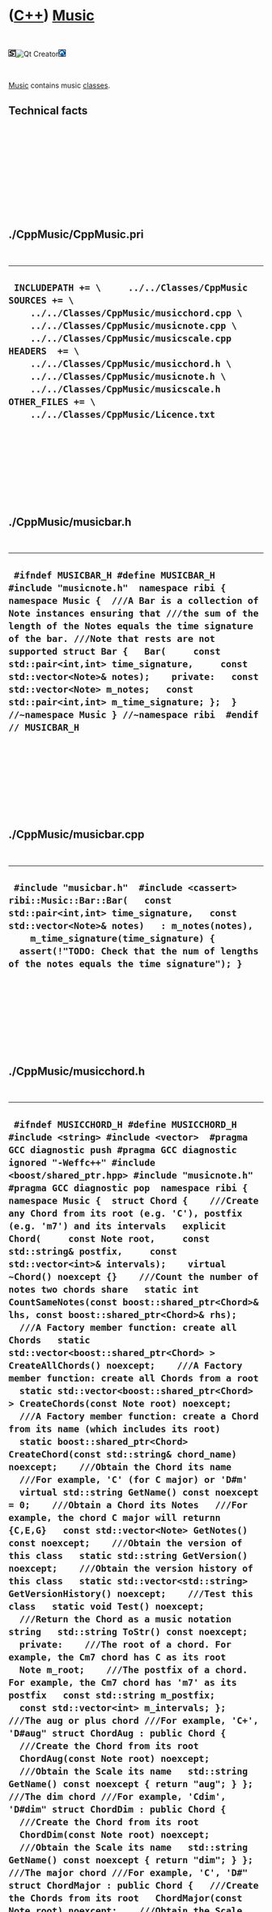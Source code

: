 



 

 

 

 

 

([C++](Cpp.htm)) [Music](CppMusic.htm)
======================================

 

![STL](PicStl.png)![Qt
Creator](PicQtCreator.png)![Lubuntu](PicLubuntu.png)

 

[Music](CppMusic.htm) contains music [classes](CppClass.htm).

Technical facts
---------------

 

 

 

 

 

 

./CppMusic/CppMusic.pri
-----------------------

 

  --------------------------------------------------------------------------------------------------------------------------------------------------------------------------------------------------------------------------------------------------------------------------------------------------------------------------------------------------------------------------------------------------
  ` INCLUDEPATH += \     ../../Classes/CppMusic  SOURCES += \     ../../Classes/CppMusic/musicchord.cpp \     ../../Classes/CppMusic/musicnote.cpp \     ../../Classes/CppMusic/musicscale.cpp  HEADERS  += \     ../../Classes/CppMusic/musicchord.h \     ../../Classes/CppMusic/musicnote.h \     ../../Classes/CppMusic/musicscale.h  OTHER_FILES += \     ../../Classes/CppMusic/Licence.txt`
  --------------------------------------------------------------------------------------------------------------------------------------------------------------------------------------------------------------------------------------------------------------------------------------------------------------------------------------------------------------------------------------------------

 

 

 

 

 

./CppMusic/musicbar.h
---------------------

 

  ------------------------------------------------------------------------------------------------------------------------------------------------------------------------------------------------------------------------------------------------------------------------------------------------------------------------------------------------------------------------------------------------------------------------------------------------------------------------------------------------------------------------------------------------------
  ` #ifndef MUSICBAR_H #define MUSICBAR_H  #include "musicnote.h"  namespace ribi { namespace Music {  ///A Bar is a collection of Note instances ensuring that ///the sum of the length of the Notes equals the time signature of the bar. ///Note that rests are not supported struct Bar {   Bar(     const std::pair<int,int> time_signature,     const std::vector<Note>& notes);    private:   const std::vector<Note> m_notes;   const std::pair<int,int> m_time_signature; };  } //~namespace Music } //~namespace ribi  #endif // MUSICBAR_H`
  ------------------------------------------------------------------------------------------------------------------------------------------------------------------------------------------------------------------------------------------------------------------------------------------------------------------------------------------------------------------------------------------------------------------------------------------------------------------------------------------------------------------------------------------------------

 

 

 

 

 

./CppMusic/musicbar.cpp
-----------------------

 

  ----------------------------------------------------------------------------------------------------------------------------------------------------------------------------------------------------------------------------------------------------------------------------------------------------------
  ` #include "musicbar.h"  #include <cassert>   ribi::Music::Bar::Bar(   const std::pair<int,int> time_signature,   const std::vector<Note>& notes)   : m_notes(notes),     m_time_signature(time_signature) {   assert(!"TODO: Check that the num of lengths of the notes equals the time signature"); }`
  ----------------------------------------------------------------------------------------------------------------------------------------------------------------------------------------------------------------------------------------------------------------------------------------------------------

 

 

 

 

 

./CppMusic/musicchord.h
-----------------------

 

  ----------------------------------------------------------------------------------------------------------------------------------------------------------------------------------------------------------------------------------------------------------------------------------------------------------------------------------------------------------------------------------------------------------------------------------------------------------------------------------------------------------------------------------------------------------------------------------------------------------------------------------------------------------------------------------------------------------------------------------------------------------------------------------------------------------------------------------------------------------------------------------------------------------------------------------------------------------------------------------------------------------------------------------------------------------------------------------------------------------------------------------------------------------------------------------------------------------------------------------------------------------------------------------------------------------------------------------------------------------------------------------------------------------------------------------------------------------------------------------------------------------------------------------------------------------------------------------------------------------------------------------------------------------------------------------------------------------------------------------------------------------------------------------------------------------------------------------------------------------------------------------------------------------------------------------------------------------------------------------------------------------------------------------------------------------------------------------------------------------------------------------------------------------------------------------------------------------------------------------------------------------------------------------------------------------------------------------------------------------------------------------------------------------------------------------------------------------------------------------------------------------------------------------------------------------------------------------------------------------------------------------------------------------------------------------------------------------------------------------------------------------------------------------------------------------------------------------------------------------------------------------------------------------------------------------------------------------------------------------------------------------------------------------------------------------------------------------------------------------------------------------------------------------------------------------------------------------------------------------------------------------------------------------------------------------------------------------------------------------------------------------------------------------------------------------------------------------------------------------------------------------------------------------------------------------------------------------------------------------------------------------------------------------------------------------------------------------------------------------------------------------------------------------------------------------------------------------------------------------------------------------------------------------------------------------------------------------------------------------------------------------------------------------------------------------------------------------------------------------------------------------------------------------------------------------------------------------
  ` #ifndef MUSICCHORD_H #define MUSICCHORD_H  #include <string> #include <vector>  #pragma GCC diagnostic push #pragma GCC diagnostic ignored "-Weffc++" #include <boost/shared_ptr.hpp> #include "musicnote.h" #pragma GCC diagnostic pop  namespace ribi {  namespace Music {  struct Chord {    ///Create any Chord from its root (e.g. 'C'), postfix (e.g. 'm7') and its intervals   explicit Chord(     const Note root,     const std::string& postfix,     const std::vector<int>& intervals);    virtual ~Chord() noexcept {}    ///Count the number of notes two chords share   static int CountSameNotes(const boost::shared_ptr<Chord>& lhs, const boost::shared_ptr<Chord>& rhs);    ///A Factory member function: create all Chords   static std::vector<boost::shared_ptr<Chord> > CreateAllChords() noexcept;    ///A Factory member function: create all Chords from a root   static std::vector<boost::shared_ptr<Chord> > CreateChords(const Note root) noexcept;    ///A Factory member function: create a Chord from its name (which includes its root)   static boost::shared_ptr<Chord> CreateChord(const std::string& chord_name) noexcept;    ///Obtain the Chord its name   ///For example, 'C' (for C major) or 'D#m'   virtual std::string GetName() const noexcept = 0;    ///Obtain a Chord its Notes   ///For example, the chord C major will returnn {C,E,G}   const std::vector<Note> GetNotes() const noexcept;    ///Obtain the version of this class   static std::string GetVersion() noexcept;    ///Obtain the version history of this class   static std::vector<std::string> GetVersionHistory() noexcept;    ///Test this class   static void Test() noexcept;    ///Return the Chord as a music notation string   std::string ToStr() const noexcept;    private:    ///The root of a chord. For example, the Cm7 chord has C as its root   Note m_root;    ///The postfix of a chord. For example, the Cm7 chord has 'm7' as its postfix   const std::string m_postfix;    const std::vector<int> m_intervals; };  ///The aug or plus chord ///For example, 'C+', 'D#aug" struct ChordAug : public Chord {   ///Create the Chord from its root   ChordAug(const Note root) noexcept;    ///Obtain the Scale its name   std::string GetName() const noexcept { return "aug"; } };  ///The dim chord ///For example, 'Cdim', 'D#dim" struct ChordDim : public Chord {   ///Create the Chord from its root   ChordDim(const Note root) noexcept;    ///Obtain the Scale its name   std::string GetName() const noexcept { return "dim"; } };  ///The major chord ///For example, 'C', 'D#" struct ChordMajor : public Chord {   ///Create the Chords from its root   ChordMajor(const Note root) noexcept;    ///Obtain the Scale its name   std::string GetName() const noexcept { return "major"; } };  ///The minor chord ///For example, 'Cm', 'D#m" struct ChordMinor : public Chord {   ///Create the Chord from its root   ChordMinor(const Note root) noexcept;    ///Obtain the Scale its name   std::string GetName() const noexcept { return "minor"; } };  ///The 6 chord ///For example, 'C6', 'D#6" struct Chord6 : public Chord {   ///Create the Chord from its root   Chord6(const Note root) noexcept;    ///Obtain the Scale its name   std::string GetName() const noexcept { return "6"; } };  ///The minor 6 chord ///For example, 'Cm6', 'D#m6" struct ChordMinor6 : public Chord {   ///Create the Chord from its root   ChordMinor6(const Note root) noexcept;    ///Obtain the Scale its name   std::string GetName() const noexcept { return "m6"; } };  ///The 7 chord ///For example, 'C7', 'D#7" struct Chord7 : public Chord {   ///Create the Chord from its root   Chord7(const Note root) noexcept;    ///Obtain the Scale its name   std::string GetName() const noexcept { return "7"; } };  ///The minor 7 chord ///For example, 'C7', 'D#7" struct ChordMinor7 : public Chord {   ///Create the Chord from its root   ChordMinor7(const Note root) noexcept;    ///Obtain the Scale its name   std::string GetName() const noexcept { return "m7"; } };  } //~namespace Music  } //~namespace ribi  #endif // MUSICCHORD_H`
  ----------------------------------------------------------------------------------------------------------------------------------------------------------------------------------------------------------------------------------------------------------------------------------------------------------------------------------------------------------------------------------------------------------------------------------------------------------------------------------------------------------------------------------------------------------------------------------------------------------------------------------------------------------------------------------------------------------------------------------------------------------------------------------------------------------------------------------------------------------------------------------------------------------------------------------------------------------------------------------------------------------------------------------------------------------------------------------------------------------------------------------------------------------------------------------------------------------------------------------------------------------------------------------------------------------------------------------------------------------------------------------------------------------------------------------------------------------------------------------------------------------------------------------------------------------------------------------------------------------------------------------------------------------------------------------------------------------------------------------------------------------------------------------------------------------------------------------------------------------------------------------------------------------------------------------------------------------------------------------------------------------------------------------------------------------------------------------------------------------------------------------------------------------------------------------------------------------------------------------------------------------------------------------------------------------------------------------------------------------------------------------------------------------------------------------------------------------------------------------------------------------------------------------------------------------------------------------------------------------------------------------------------------------------------------------------------------------------------------------------------------------------------------------------------------------------------------------------------------------------------------------------------------------------------------------------------------------------------------------------------------------------------------------------------------------------------------------------------------------------------------------------------------------------------------------------------------------------------------------------------------------------------------------------------------------------------------------------------------------------------------------------------------------------------------------------------------------------------------------------------------------------------------------------------------------------------------------------------------------------------------------------------------------------------------------------------------------------------------------------------------------------------------------------------------------------------------------------------------------------------------------------------------------------------------------------------------------------------------------------------------------------------------------------------------------------------------------------------------------------------------------------------------------------------------------------------------------

 

 

 

 

 

./CppMusic/musicchord.cpp
-------------------------

 

  -----------------------------------------------------------------------------------------------------------------------------------------------------------------------------------------------------------------------------------------------------------------------------------------------------------------------------------------------------------------------------------------------------------------------------------------------------------------------------------------------------------------------------------------------------------------------------------------------------------------------------------------------------------------------------------------------------------------------------------------------------------------------------------------------------------------------------------------------------------------------------------------------------------------------------------------------------------------------------------------------------------------------------------------------------------------------------------------------------------------------------------------------------------------------------------------------------------------------------------------------------------------------------------------------------------------------------------------------------------------------------------------------------------------------------------------------------------------------------------------------------------------------------------------------------------------------------------------------------------------------------------------------------------------------------------------------------------------------------------------------------------------------------------------------------------------------------------------------------------------------------------------------------------------------------------------------------------------------------------------------------------------------------------------------------------------------------------------------------------------------------------------------------------------------------------------------------------------------------------------------------------------------------------------------------------------------------------------------------------------------------------------------------------------------------------------------------------------------------------------------------------------------------------------------------------------------------------------------------------------------------------------------------------------------------------------------------------------------------------------------------------------------------------------------------------------------------------------------------------------------------------------------------------------------------------------------------------------------------------------------------------------------------------------------------------------------------------------------------------------------------------------------------------------------------------------------------------------------------------------------------------------------------------------------------------------------------------------------------------------------------------------------------------------------------------------------------------------------------------------------------------------------------------------------------------------------------------------------------------------------------------------------------------------------------------------------------------------------------------------------------------------------------------------------------------------------------------------------------------------------------------------------------------------------------------------------------------------------------------------------------------------------------------------------------------------------------------------------------------------------------------------------------------------------------------------------------------------------------------------------------------------------------------------------------------------------------------------------------------------------------------------------------------------------------------------------------------------------------------------------------------------------------------------------------------------------------------------------------------------------------------------------------------------------------------------------------------------------------------------------------------------------------------------------------------------
  ` #pragma GCC diagnostic push #pragma GCC diagnostic ignored "-Weffc++" #include "musicchord.h" #include <set> #include <boost/make_shared.hpp> #pragma GCC diagnostic pop  ribi::Music::Chord::Chord(   const Note root,   const std::string& postfix,   const std::vector<int>& intervals)   : m_root(root), m_postfix(postfix), m_intervals(intervals) {   #ifndef NDEBUG   Test();   #endif  }  int ribi::Music::Chord::CountSameNotes(const boost::shared_ptr<Chord>& lhs, const boost::shared_ptr<Chord>& rhs) {   assert(lhs);   assert(rhs);   //The indices of the notes   std::set<int> x;   {     const std::vector<Music::Note> tmp = lhs->GetNotes();     std::transform(tmp.begin(),tmp.end(),std::inserter(x,x.begin()),       [](const Music::Note& note) { return note.ToInt(); } );   }   std::set<int> y;   {     const std::vector<Music::Note> tmp = rhs->GetNotes();     std::transform(tmp.begin(),tmp.end(),std::inserter(y,y.begin()),       [](const Music::Note& note) { return note.ToInt(); } );   }   std::set<int> z;   std::set_intersection(x.begin(),x.end(),y.begin(),y.end(),std::inserter(z,z.begin()));   return static_cast<int>(z.size()); }   std::vector<boost::shared_ptr<ribi::Music::Chord> > ribi::Music::Chord::CreateAllChords() noexcept {   std::vector<boost::shared_ptr<Chord> > v;   std::vector<Note> notes = Note::GetAllNotes();   std::for_each(notes.begin(),notes.end(),     [&v](const Note& note)     {       const std::vector<boost::shared_ptr<Chord> > w = CreateChords(note);       v.insert(v.end(),w.begin(),w.end());     }   );   return v; }  std::vector<boost::shared_ptr<ribi::Music::Chord> > ribi::Music::Chord::CreateChords(const Note root) noexcept {    return   {     boost::make_shared<ChordAug   >(root),     boost::make_shared<ChordDim   >(root),     boost::make_shared<ChordMajor >(root),     boost::make_shared<ChordMinor >(root),     boost::make_shared<Chord6     >(root),     boost::make_shared<ChordMinor6>(root),     boost::make_shared<Chord7     >(root),     boost::make_shared<ChordMinor7>(root)   }; }  boost::shared_ptr<ribi::Music::Chord> ribi::Music::Chord::CreateChord(const std::string& chord_name) noexcept {   std::vector<boost::shared_ptr<Chord> > v = CreateAllChords();   const auto i = std::find_if(v.begin(),v.end(),     [chord_name](const boost::shared_ptr<Chord>& chord)     {       return chord->ToStr() == chord_name;     }   );   assert(i != v.end());   return *i;    /*   assert(!chord_name.empty());   //Get the root   Note root = Note(chord_name.substr(0,1);   try   {     //Even if the chord_name was 'C' (so a substring of length 2 is not possible),     //also this exception is caught     Note perhaps_root = Note(chord_name.substr(0,2);     root = perhaps_root;   }   catch (std::exception&)   {     //No worries   }   //Read the chord type   const std::string chord_type     = chord_name.substr(       root.ToStr().size(),       chord_name.size() - root.ToStr().size());   if (chord_type.empty()) return boost::shared_ptr<Chord>(new ChordMajor(root));   */ }  const std::vector<ribi::Music::Note> ribi::Music::Chord::GetNotes() const noexcept {   std::vector<Note> notes;   Note cur = m_root;   notes.push_back(cur);   std::for_each(m_intervals.begin(),m_intervals.end(),     [&cur,&notes](const int interval)     {       cur = Note( (cur.ToInt() + interval) % 12);       notes.push_back(cur);     }   );   return notes; }  std::string ribi::Music::Chord::GetVersion() noexcept {   return "1.0"; }  std::vector<std::string> ribi::Music::Chord::GetVersionHistory() noexcept {   return {     "2012-08-10: version 1.0: initial version"   }; }  void ribi::Music::Chord::Test() noexcept {   {     static bool is_tested{false};     if (is_tested) return;     is_tested = true;   } }  std::string ribi::Music::Chord::ToStr() const noexcept {   return m_root.ToStr() + m_postfix; }  ribi::Music::ChordAug::ChordAug(const Note root) noexcept   : Chord(root,"+",{4,4}) {  }  ribi::Music::ChordDim::ChordDim(const Note root) noexcept   : Chord(Note(root.ToInt() + 3),"dim",{3,3}) {  }  ribi::Music::ChordMajor::ChordMajor(const Note root) noexcept   : Chord(root,"",{4,3}) {  }  ribi::Music::ChordMinor::ChordMinor(const Note root) noexcept   : Chord(root,"m",{3,4}) {  }  ribi::Music::Chord6::Chord6(const Note root) noexcept   : Chord(root,"6",{4,3,2}) {  }  ribi::Music::ChordMinor6::ChordMinor6(const Note root) noexcept   : Chord(root,"m6",{3,4,2}) {  }  ribi::Music::Chord7::Chord7(const Note root) noexcept   : Chord(Note(root.ToInt() + 4),"7",{3,3}) {  }  ribi::Music::ChordMinor7::ChordMinor7(const Note root) noexcept   : Chord(Note(root.ToInt() + 3),"m7",{4,3}) {  }`
  -----------------------------------------------------------------------------------------------------------------------------------------------------------------------------------------------------------------------------------------------------------------------------------------------------------------------------------------------------------------------------------------------------------------------------------------------------------------------------------------------------------------------------------------------------------------------------------------------------------------------------------------------------------------------------------------------------------------------------------------------------------------------------------------------------------------------------------------------------------------------------------------------------------------------------------------------------------------------------------------------------------------------------------------------------------------------------------------------------------------------------------------------------------------------------------------------------------------------------------------------------------------------------------------------------------------------------------------------------------------------------------------------------------------------------------------------------------------------------------------------------------------------------------------------------------------------------------------------------------------------------------------------------------------------------------------------------------------------------------------------------------------------------------------------------------------------------------------------------------------------------------------------------------------------------------------------------------------------------------------------------------------------------------------------------------------------------------------------------------------------------------------------------------------------------------------------------------------------------------------------------------------------------------------------------------------------------------------------------------------------------------------------------------------------------------------------------------------------------------------------------------------------------------------------------------------------------------------------------------------------------------------------------------------------------------------------------------------------------------------------------------------------------------------------------------------------------------------------------------------------------------------------------------------------------------------------------------------------------------------------------------------------------------------------------------------------------------------------------------------------------------------------------------------------------------------------------------------------------------------------------------------------------------------------------------------------------------------------------------------------------------------------------------------------------------------------------------------------------------------------------------------------------------------------------------------------------------------------------------------------------------------------------------------------------------------------------------------------------------------------------------------------------------------------------------------------------------------------------------------------------------------------------------------------------------------------------------------------------------------------------------------------------------------------------------------------------------------------------------------------------------------------------------------------------------------------------------------------------------------------------------------------------------------------------------------------------------------------------------------------------------------------------------------------------------------------------------------------------------------------------------------------------------------------------------------------------------------------------------------------------------------------------------------------------------------------------------------------------------------------------------------------------------------------------------------

 

 

 

 

 

./CppMusic/musicfwd.h
---------------------

 

  ---------------------------------------------------------------------------------------------------------------------------------------------------
  ` #ifndef MUSICFWD_H #define MUSICFWD_H  namespace Music {  struct Chord; struct Note; struct Scale;  } //~namespace Music  #endif // MUSICFWD_H`
  ---------------------------------------------------------------------------------------------------------------------------------------------------

 

 

 

 

 

./CppMusic/musicnote.h
----------------------

 

  ----------------------------------------------------------------------------------------------------------------------------------------------------------------------------------------------------------------------------------------------------------------------------------------------------------------------------------------------------------------------------------------------------------------------------------------------------------------------------------------------------------------------------------------------------------------------------------------------------------------------------------------------------------------------------------------------------------------------------------------------------------------------------------------------------------------------------------------------------------------------------------------------------------------------------------------------------------------------------------------------------------------------------------------------------------------------------------------------------------------------------------------------------------------------------------------------------------------------------------------------------------------------------------------------------------------------------------------------------------------------------------------------------------------------------------------------------------------------------------------------------------------------------------------------------------------------------------------------------------------------------------------------------------------------------------------------------------------------------------------------------------------------------------------------------------------------------------------------------
  ` #ifndef MUSICNOTE_H #define MUSICNOTE_H  #include <string> #include <vector>  namespace ribi {  namespace Music {  ///Note class, e.g. 'C with length 1/1' struct Note {   enum class Letter { A,B,C,D,E,F,G };   enum class Accidental { none, flat, sharp };    ///Create a Note from an integer, always uses the sharp for an accidental   ///Examples: 0 = C, 1 = C#, 2 = D, 3 = D#   ///Throws an exception when i is out of range   explicit Note(const int i, const std::pair<int,int>& length = {0,1} );    ///Create a Note from a std::string.   ///Throws an exception when string is invalid   explicit Note(const std::string& s, const std::pair<int,int>& length = {0,1} );    ///Create a Note from a Letter and Accidental, will always succeed   explicit Note(     const Letter letter = Letter::C,     const Accidental accidental = Accidental::none,     const std::pair<int,int>& length = {0,1}   ) noexcept;    ///A Factory member function to create all notes   static const std::vector<Note> GetAllNotes() noexcept;    ///Obtain the version of this class   static std::string GetVersion() noexcept;    ///Obtain the version history of this class   static std::vector<std::string> GetVersionHistory() noexcept;    #ifndef NDEBUG   ///Test this class   static void Test() noexcept;   #endif    ///Convert a note to an integer   ///Examples: C = 0, C# = 1, Db = 1, D = 2   int ToInt() const noexcept;    ///Convert a note to a string   std::string ToStr() const noexcept;     private:   Accidental m_accidental;    ///An x/yth note, e.g 1/4th   std::pair<int,int> m_length;     Letter m_letter; };  bool operator==(const Note& lhs, const Note& rhs) noexcept; bool operator<(const Note& lhs, const Note& rhs) noexcept;  } //~namespace Music  } //~namespace ribi  #endif // MUSICNOTE_H`
  ----------------------------------------------------------------------------------------------------------------------------------------------------------------------------------------------------------------------------------------------------------------------------------------------------------------------------------------------------------------------------------------------------------------------------------------------------------------------------------------------------------------------------------------------------------------------------------------------------------------------------------------------------------------------------------------------------------------------------------------------------------------------------------------------------------------------------------------------------------------------------------------------------------------------------------------------------------------------------------------------------------------------------------------------------------------------------------------------------------------------------------------------------------------------------------------------------------------------------------------------------------------------------------------------------------------------------------------------------------------------------------------------------------------------------------------------------------------------------------------------------------------------------------------------------------------------------------------------------------------------------------------------------------------------------------------------------------------------------------------------------------------------------------------------------------------------------------------------------

 

 

 

 

 

./CppMusic/musicnote.cpp
------------------------

 

  ---------------------------------------------------------------------------------------------------------------------------------------------------------------------------------------------------------------------------------------------------------------------------------------------------------------------------------------------------------------------------------------------------------------------------------------------------------------------------------------------------------------------------------------------------------------------------------------------------------------------------------------------------------------------------------------------------------------------------------------------------------------------------------------------------------------------------------------------------------------------------------------------------------------------------------------------------------------------------------------------------------------------------------------------------------------------------------------------------------------------------------------------------------------------------------------------------------------------------------------------------------------------------------------------------------------------------------------------------------------------------------------------------------------------------------------------------------------------------------------------------------------------------------------------------------------------------------------------------------------------------------------------------------------------------------------------------------------------------------------------------------------------------------------------------------------------------------------------------------------------------------------------------------------------------------------------------------------------------------------------------------------------------------------------------------------------------------------------------------------------------------------------------------------------------------------------------------------------------------------------------------------------------------------------------------------------------------------------------------------------------------------------------------------------------------------------------------------------------------------------------------------------------------------------------------------------------------------------------------------------------------------------------------------------------------------------------------------------------------------------------------------------------------------------------------------------------------------------------------------------------------------------------------------------------------------------------------------------------------------------------------------------------------------------------------------------------------------------------------------------------------------------------------------------------------------------------------------------------------------------------------------------------------------------------------------------------------------------------------------------------------------------------------------------------------------------------------------------------------------------------------------------------------------------------------------------------------------------------------------------------------------------------------------------------------------------------------------------------------------------------------------------------------------------------------------------------------------------------------------------------------------------------------------------------------------------------------------------------------------------------------------------------------------------------------------------------------------------------------------------------------------------------------------------------------------------------------------------------------------------------------------------------------------------------------------------------------------------------------------------------------------------------------------------------------------------------------------------------------------------------------------------------------------------------------------------------------------------------------------------------------------------------------------------------------------------------------------------------------------------------------------------------------------------------------------------------------------------------------------------------------------------------------------------------------------------------------------------------------------------------------------------------------------------------------------------------------------------------------------------------------------------------
  `   #include "musicnote.h"  #include <cassert> #include <stdexcept> #include <vector>  #include "trace.h"  ribi::Music::Note::Note(const int i, const std::pair<int,int>& length)   : m_accidental(ribi::Music::Note::Accidental::none),     m_length(length),     m_letter(ribi::Music::Note::Letter::C) {   #ifndef NDEBUG   Test();   #endif    switch (i % 12)   {     case  0: m_letter = Letter::C; m_accidental = Accidental::none ; break;     case  1: m_letter = Letter::C; m_accidental = Accidental::sharp; break;     case  2: m_letter = Letter::D; m_accidental = Accidental::none ; break;     case  3: m_letter = Letter::D; m_accidental = Accidental::sharp; break;     case  4: m_letter = Letter::E; m_accidental = Accidental::none ; break;     case  5: m_letter = Letter::F; m_accidental = Accidental::none ; break;     case  6: m_letter = Letter::F; m_accidental = Accidental::sharp; break;     case  7: m_letter = Letter::G; m_accidental = Accidental::none ; break;     case  8: m_letter = Letter::G; m_accidental = Accidental::sharp; break;     case  9: m_letter = Letter::A; m_accidental = Accidental::none ; break;     case 10: m_letter = Letter::A; m_accidental = Accidental::sharp; break;     case 11: m_letter = Letter::B; m_accidental = Accidental::none ; break;     default:       TRACE(i);       assert(!"Should not get here");       throw std::logic_error("Invalid value for note; must be in range [0,12>");   } }  ribi::Music::Note::Note(const std::string& s, const std::pair<int,int>& length)   : m_accidental(ribi::Music::Note::Accidental::none),     m_length(length),     m_letter(ribi::Music::Note::Letter::C) {   #ifndef NDEBUG   Test();   #endif   if (s.empty()) throw std::logic_error("A music note must not be empty");   if (s[0] < 'A' || s[0] > 'G') throw std::logic_error("A music note must start with a capital letter from A to and including G");   if (s.size() > 2) throw std::logic_error("A music note cannot consist of more than two character");   if (s.size() == 2 && (s[1] != '#' && s[1] != 'b'))   {     TRACE(s);     throw std::logic_error("A music note's second character must be either absent, '#' or 'b'");   }   switch (s[0])   {     case 'C': m_letter = Letter::C; break;     case 'D': m_letter = Letter::D; break;     case 'E': m_letter = Letter::E; break;     case 'F': m_letter = Letter::F; break;     case 'G': m_letter = Letter::G; break;     case 'A': m_letter = Letter::A; break;     case 'B': m_letter = Letter::B; break;   }   if (s.size() == 2)   {     switch (s[1])     {       case '#': m_accidental = Accidental::sharp; break;       case 'b': m_accidental = Accidental::flat; break;     }   }   else   {     m_accidental = Accidental::none;   } }  ribi::Music::Note::Note(   const Letter letter,   const Accidental accidental,   const std::pair<int,int>& length) noexcept   : m_accidental(accidental),     m_length(length),     m_letter(letter)  {   #ifndef NDEBUG   Test();   #endif  }  const std::vector<ribi::Music::Note> ribi::Music::Note::GetAllNotes() noexcept {   std::vector<Note> v;   for (int i=0; i!=12; ++i)   {     v.push_back(Note(i));   }   return v; }  std::string ribi::Music::Note::GetVersion() noexcept {   return "1.0"; }  std::vector<std::string> ribi::Music::Note::GetVersionHistory() noexcept {   return {     "2012-08-10: version 1.0: initial version"   }; }  #ifndef NDEBUG void ribi::Music::Note::Test() noexcept {   //Test exactly once   {     static bool is_tested{false};     if (is_tested) return;     is_tested = true;   }   //Test ToInt   {     assert(Note(Letter::C).ToInt() == 0);     assert(Note(0).ToInt() == 0);     assert(Note(0).ToStr() == "C");   } } #endif  int ribi::Music::Note::ToInt() const noexcept {   int x = 0;   switch (m_letter)   {     case Letter::C: x =  0; break;     case Letter::D: x =  2; break;     case Letter::E: x =  4; break;     case Letter::F: x =  5; break;     case Letter::G: x =  7; break;     case Letter::A: x =  9; break;     case Letter::B: x = 11; break;   }   switch (m_accidental)   {     case Accidental::none : break;     case Accidental::sharp: ++x; break;     case Accidental::flat : --x; break;   }   x += 12;   x %= 12;   assert(x >= 0); assert(x < 12);   return x; }  std::string ribi::Music::Note::ToStr() const noexcept {   std::string s;   switch (m_letter)   {     case Letter::C: s = "C"; break;     case Letter::D: s = "D"; break;     case Letter::E: s = "E"; break;     case Letter::F: s = "F"; break;     case Letter::G: s = "G"; break;     case Letter::A: s = "A"; break;     case Letter::B: s = "B"; break;   }   switch (m_accidental)   {     case Accidental::none : break;     case Accidental::sharp: s+="#"; break;     case Accidental::flat : s+="b"; break;   }   return s; }  bool ribi::Music::operator==(const Note& lhs, const Note& rhs) noexcept {   return lhs.ToInt() == rhs.ToInt(); }  bool ribi::Music::operator<(const Note& lhs, const Note& rhs) noexcept {   return lhs.ToInt() < rhs.ToInt(); }`
  ---------------------------------------------------------------------------------------------------------------------------------------------------------------------------------------------------------------------------------------------------------------------------------------------------------------------------------------------------------------------------------------------------------------------------------------------------------------------------------------------------------------------------------------------------------------------------------------------------------------------------------------------------------------------------------------------------------------------------------------------------------------------------------------------------------------------------------------------------------------------------------------------------------------------------------------------------------------------------------------------------------------------------------------------------------------------------------------------------------------------------------------------------------------------------------------------------------------------------------------------------------------------------------------------------------------------------------------------------------------------------------------------------------------------------------------------------------------------------------------------------------------------------------------------------------------------------------------------------------------------------------------------------------------------------------------------------------------------------------------------------------------------------------------------------------------------------------------------------------------------------------------------------------------------------------------------------------------------------------------------------------------------------------------------------------------------------------------------------------------------------------------------------------------------------------------------------------------------------------------------------------------------------------------------------------------------------------------------------------------------------------------------------------------------------------------------------------------------------------------------------------------------------------------------------------------------------------------------------------------------------------------------------------------------------------------------------------------------------------------------------------------------------------------------------------------------------------------------------------------------------------------------------------------------------------------------------------------------------------------------------------------------------------------------------------------------------------------------------------------------------------------------------------------------------------------------------------------------------------------------------------------------------------------------------------------------------------------------------------------------------------------------------------------------------------------------------------------------------------------------------------------------------------------------------------------------------------------------------------------------------------------------------------------------------------------------------------------------------------------------------------------------------------------------------------------------------------------------------------------------------------------------------------------------------------------------------------------------------------------------------------------------------------------------------------------------------------------------------------------------------------------------------------------------------------------------------------------------------------------------------------------------------------------------------------------------------------------------------------------------------------------------------------------------------------------------------------------------------------------------------------------------------------------------------------------------------------------------------------------------------------------------------------------------------------------------------------------------------------------------------------------------------------------------------------------------------------------------------------------------------------------------------------------------------------------------------------------------------------------------------------------------------------------------------------------------------------------------------------------------------------------------------

 

 

 

 

 

./CppMusic/musicscale.h
-----------------------

 

  -------------------------------------------------------------------------------------------------------------------------------------------------------------------------------------------------------------------------------------------------------------------------------------------------------------------------------------------------------------------------------------------------------------------------------------------------------------------------------------------------------------------------------------------------------------------------------------------------------------------------------------------------------------------------------------------------------------------------------------------------------------------------------------------------------------------------------------------------------------------------------------------------------------------------------------------------------------------------------------------------------------------------------------------------------------------------------------------------------------------------------------------------------------------------------------------------------------------------------------------------------------------------------------------------------------------------------------------------------------------------------------------------------------------------------------------------------------------------------------------------------------------------------------------------------------------------------------------------------------------------------------------------------------------------------------------------------------------------------------------------------------------------------------------------------------------------------------------------------------------------------------------------------------------------------------------------------------------------------------------------------------------------------------------------------------------------------------------------------------------------------------------------------------------------------------------------------------------------------------------------------------------------------------------------------------------------------------------------------------------------------------------------------------------------------------------------------------------------------------------------------------------------------------------------------------------------------------------------------------------------------------------------------------------------------------------------------------------------------------------------------------------------------------------------------------------------------------------------------------------------------------------------------------------------------------------------------------------------------------------------------------------------------------------------------------------------------------------------------------------------------------------------------------------------------------------------------------------------------------------------------------------------------------------------------------------------------------------------------------------------------------------------------------------------------------------------------------------------------------------------------------------------------------------------------------------------------------------------------------------------------------------------------------------------------------------------------------------------------------------------------------------------------------------------------------------------------------------------------------------------------------------------------------------------------------------------------------------------------------------------------------------------------------------------------------------------------------------------------------------------------------------------------------------------------------------------------------------------------------------
  ` #ifndef MUSICSCALE_H #define MUSICSCALE_H  #include <vector> #pragma GCC diagnostic push #pragma GCC diagnostic ignored "-Weffc++" #include <boost/shared_ptr.hpp> #include "musicnote.h" #pragma GCC diagnostic pop  namespace ribi {  namespace Music {  struct Chord;  struct Scale {   ///Create a Scale from its root and its intervals   explicit Scale(const Note root, const std::vector<int>& intervals);    virtual ~Scale() noexcept {}    ///A Factory member function: create all Scales from a root   static std::vector<boost::shared_ptr<Scale> > CreateScales(const Note root) noexcept;    ///A Factory member function: create a Scale from its name and root   static boost::shared_ptr<Scale> CreateScale(     const std::string& scale_name,     const Note root);    ///Does the Chord fit in this Scale?   bool Fits(const boost::shared_ptr<Chord>& chord) const noexcept;    ///Obtain the Scale its name   ///For example, 'Major' or 'Moll-Dur subdominant'   virtual std::string GetName() const noexcept = 0;    ///Obtain a Scale its Notes   ///For example, C major will returnn {A,B,C,D,E,F,G}   const std::vector<Note> GetNotes() const noexcept;    const Note& GetRoot() const noexcept { return m_root; }    ///Obtain the version of this class   static std::string GetVersion() noexcept;    ///Obtain the version history of this class   static std::vector<std::string> GetVersionHistory() noexcept;    ///Test this class   static void Test() noexcept;    private:   const Note m_root;    ///The intervals between two successive notes   ///For example, the C major scale (notes: C-D-E-F-G-A-B)   ///has intervals 2-2-1-2-2-2   ///The sum of the intervals must always be lower than twelve   const std::vector<int> m_intervals; };  ///The blues scale struct ScaleBlues : public Scale {   ///Create the Scale from its root   ScaleBlues(const Note root) noexcept;    ///Obtain the Scale its name   std::string GetName() const  noexcept{ return "blues"; } };  ///The harminic minor scale struct ScaleHarmonicMinor : public Scale {   ///Create the Scale from its root   ScaleHarmonicMinor(const Note root) noexcept;    ///Obtain the Scale its name   std::string GetName() const noexcept { return "harmonic minor"; } };  ///The hexatonic scale struct ScaleHexatonic : public Scale {   ///Create the Scale from its root   ScaleHexatonic(const Note root) noexcept;    ///Obtain the Scale its name   std::string GetName() const noexcept { return "hexatonic"; } };  ///The hypermajor scale struct ScaleHyperMajor : public Scale {   ///Create the Scale from its root   ScaleHyperMajor(const Note root) noexcept;    ///Obtain the Scale its name   std::string GetName() const noexcept { return "hypermajor"; } };  ///The major scale struct ScaleMajor : public Scale {   ///Create the Scale from its root   ScaleMajor(const Note root) noexcept;    ///Obtain the Scale its name   std::string GetName() const noexcept { return "major"; } };  ///The major pentatonic scale struct ScaleMajorPentatonic : public Scale {   ///Create the Scale from its root   ScaleMajorPentatonic(const Note root) noexcept;    ///Obtain the Scale its name   std::string GetName() const noexcept { return "major pentatonic"; } };  ///The minor pentatonic scale struct ScaleMinorPentatonic : public Scale {   ///Create the Scale from its root   ScaleMinorPentatonic(const Note root) noexcept;    ///Obtain the Scale its name   std::string GetName() const noexcept { return "minor pentatonic"; } };  ///The Moll-dur dominant scale struct ScaleMollDurDominant : public Scale {   ///Create the Scale from its root   ScaleMollDurDominant(const Note root) noexcept;    ///Obtain the Scale its name   std::string GetName() const noexcept { return "moll-dur dominant"; } };  ///The Moll-dur subdominant scale struct ScaleMollDurSubdominant : public Scale {   ///Create the Scale from its root   ScaleMollDurSubdominant(const Note root) noexcept;    ///Obtain the Scale its name   std::string GetName() const noexcept { return "moll-dur subdominant"; } };  } //~namespace Music  } //~namespace ribi  #endif // MUSICSCALE_H`
  -------------------------------------------------------------------------------------------------------------------------------------------------------------------------------------------------------------------------------------------------------------------------------------------------------------------------------------------------------------------------------------------------------------------------------------------------------------------------------------------------------------------------------------------------------------------------------------------------------------------------------------------------------------------------------------------------------------------------------------------------------------------------------------------------------------------------------------------------------------------------------------------------------------------------------------------------------------------------------------------------------------------------------------------------------------------------------------------------------------------------------------------------------------------------------------------------------------------------------------------------------------------------------------------------------------------------------------------------------------------------------------------------------------------------------------------------------------------------------------------------------------------------------------------------------------------------------------------------------------------------------------------------------------------------------------------------------------------------------------------------------------------------------------------------------------------------------------------------------------------------------------------------------------------------------------------------------------------------------------------------------------------------------------------------------------------------------------------------------------------------------------------------------------------------------------------------------------------------------------------------------------------------------------------------------------------------------------------------------------------------------------------------------------------------------------------------------------------------------------------------------------------------------------------------------------------------------------------------------------------------------------------------------------------------------------------------------------------------------------------------------------------------------------------------------------------------------------------------------------------------------------------------------------------------------------------------------------------------------------------------------------------------------------------------------------------------------------------------------------------------------------------------------------------------------------------------------------------------------------------------------------------------------------------------------------------------------------------------------------------------------------------------------------------------------------------------------------------------------------------------------------------------------------------------------------------------------------------------------------------------------------------------------------------------------------------------------------------------------------------------------------------------------------------------------------------------------------------------------------------------------------------------------------------------------------------------------------------------------------------------------------------------------------------------------------------------------------------------------------------------------------------------------------------------------------------------------------------------------------------

 

 

 

 

 

./CppMusic/musicscale.cpp
-------------------------

 

  -------------------------------------------------------------------------------------------------------------------------------------------------------------------------------------------------------------------------------------------------------------------------------------------------------------------------------------------------------------------------------------------------------------------------------------------------------------------------------------------------------------------------------------------------------------------------------------------------------------------------------------------------------------------------------------------------------------------------------------------------------------------------------------------------------------------------------------------------------------------------------------------------------------------------------------------------------------------------------------------------------------------------------------------------------------------------------------------------------------------------------------------------------------------------------------------------------------------------------------------------------------------------------------------------------------------------------------------------------------------------------------------------------------------------------------------------------------------------------------------------------------------------------------------------------------------------------------------------------------------------------------------------------------------------------------------------------------------------------------------------------------------------------------------------------------------------------------------------------------------------------------------------------------------------------------------------------------------------------------------------------------------------------------------------------------------------------------------------------------------------------------------------------------------------------------------------------------------------------------------------------------------------------------------------------------------------------------------------------------------------------------------------------------------------------------------------------------------------------------------------------------------------------------------------------------------------------------------------------------------------------------------------------------------------------------------------------------------------------------------------------------------------------------------------------------------------------------------------------------------------------------------------------------------------------------------------------------------------------------------------------------------------------------------------------------------------------------------------------------------------------------------------------------------------------------------------------------------------------------------------------------------------------------------------------------------------------------------------------------------------------------------------------------------------------------------------------------------------------------------------------------------------------------------------------------------------------------------------------------------------------------------------------------------------------------------------------------------------------------------------------------------------------------------------------------------------------------------------------------------------------------------------------------------------------------------------------------------------------------------------------------------------------------------------------------------------------------------------
  ` #pragma GCC diagnostic push #pragma GCC diagnostic ignored "-Weffc++" #include "musicscale.h"  #include <stdexcept> #include "musicchord.h" #include "trace.h"  #pragma GCC diagnostic pop  ribi::Music::Scale::Scale(const Note root, const std::vector<int>& intervals)   : m_root(root),     m_intervals(intervals) {   #ifndef NDEBUG   Test();   #endif  }  boost::shared_ptr<ribi::Music::Scale> ribi::Music::Scale::CreateScale(     const std::string& scale_name,     const Note root) {   const std::vector<boost::shared_ptr<Scale> > v = CreateScales(root);   const auto i = std::find_if(v.begin(),v.end(),     [scale_name](const boost::shared_ptr<Scale>& scale)     {       return scale->GetName() == scale_name;     }   );   if (i == v.end())   {     TRACE(scale_name);     throw std::logic_error("Scale name is not found");   }   return *i; }  std::vector<boost::shared_ptr<ribi::Music::Scale> > ribi::Music::Scale::CreateScales(const Note root) noexcept {   return   {     boost::shared_ptr<Scale>(new ScaleBlues(root)),     boost::shared_ptr<Scale>(new ScaleHarmonicMinor(root)),     boost::shared_ptr<Scale>(new ScaleHexatonic(root)),     boost::shared_ptr<Scale>(new ScaleHyperMajor(root)),     boost::shared_ptr<Scale>(new ScaleMajor(root)),     boost::shared_ptr<Scale>(new ScaleMajorPentatonic(root)),     boost::shared_ptr<Scale>(new ScaleMinorPentatonic(root)),     boost::shared_ptr<Scale>(new ScaleMollDurDominant(root)),     boost::shared_ptr<Scale>(new ScaleMollDurSubdominant(root)),   }; }  bool ribi::Music::Scale::Fits(const boost::shared_ptr<Chord>& chord) const noexcept {   const std::vector<Note> notes_chord = chord->GetNotes();   const std::vector<Note> notes_scale = this->GetNotes();    //Count mismatches   const int n_mismatch     = std::count_if(notes_chord.begin(),notes_chord.end(),     [notes_scale](const Note& note)     {       //If note from chord cannot be found in scale, return true       return std::find(notes_scale.begin(),notes_scale.end(),note) == notes_scale.end();     }   );   return n_mismatch == 0; }   const std::vector<ribi::Music::Note> ribi::Music::Scale::GetNotes() const noexcept {   std::vector<Note> notes;   Note cur = m_root;   notes.push_back(cur);   std::for_each(m_intervals.begin(),m_intervals.end(),     [&cur,&notes](const int interval)     {       cur = Note( (cur.ToInt() + interval) % 12);       notes.push_back(cur);     }   );   return notes; }  std::string ribi::Music::Scale::GetVersion() noexcept {   return "1.1"; }  std::vector<std::string> ribi::Music::Scale::GetVersionHistory() noexcept {   return {     "2012-08-10: version 1.0: initial version with five different scales",     "2012-08-11: version 1.1: added four scales"   }; }  void ribi::Music::Scale::Test() noexcept {   {     static bool is_tested{false};     if (is_tested) return;     is_tested = true;   } }  ribi::Music::ScaleBlues::ScaleBlues(const Note root) noexcept   : Scale(root, {3,2,1,1,3} ) {  }  //C-D-Eb-F-G-Ab-B // 2 1  2 2 1  3 ribi::Music::ScaleHarmonicMinor::ScaleHarmonicMinor(const Note root) noexcept   : Scale(root, {2,1,2,2,1,3} ) {  }  ribi::Music::ScaleHexatonic::ScaleHexatonic(const Note root) noexcept   : Scale(root, {2,2,2,2,2} ) {  }  ribi::Music::ScaleHyperMajor::ScaleHyperMajor(const Note root) noexcept   : Scale(root, {1,3,1,3,1} ) {  }   ribi::Music::ScaleMajor::ScaleMajor(const Note root) noexcept   : Scale(root, {2,2,1,2,2,2} ) {  }  //C-D-E-G-A // 2 2 3 2 ribi::Music::ScaleMajorPentatonic::ScaleMajorPentatonic(const Note root) noexcept   : Scale(root, {2,2,3,2} ) {  }  //C-Eb-F-G_Bb // 3  2 2 3 ribi::Music::ScaleMinorPentatonic::ScaleMinorPentatonic(const Note root) noexcept   : Scale(root, {3,2,2,3} ) {  }  ribi::Music::ScaleMollDurDominant::ScaleMollDurDominant(const Note root) noexcept   : Scale(root, {2,2,1,2,1,3} ) {  }  ribi::Music::ScaleMollDurSubdominant::ScaleMollDurSubdominant(const Note root) noexcept   : Scale(root, {2,2,1,2,1,2} ) {  }`
  -------------------------------------------------------------------------------------------------------------------------------------------------------------------------------------------------------------------------------------------------------------------------------------------------------------------------------------------------------------------------------------------------------------------------------------------------------------------------------------------------------------------------------------------------------------------------------------------------------------------------------------------------------------------------------------------------------------------------------------------------------------------------------------------------------------------------------------------------------------------------------------------------------------------------------------------------------------------------------------------------------------------------------------------------------------------------------------------------------------------------------------------------------------------------------------------------------------------------------------------------------------------------------------------------------------------------------------------------------------------------------------------------------------------------------------------------------------------------------------------------------------------------------------------------------------------------------------------------------------------------------------------------------------------------------------------------------------------------------------------------------------------------------------------------------------------------------------------------------------------------------------------------------------------------------------------------------------------------------------------------------------------------------------------------------------------------------------------------------------------------------------------------------------------------------------------------------------------------------------------------------------------------------------------------------------------------------------------------------------------------------------------------------------------------------------------------------------------------------------------------------------------------------------------------------------------------------------------------------------------------------------------------------------------------------------------------------------------------------------------------------------------------------------------------------------------------------------------------------------------------------------------------------------------------------------------------------------------------------------------------------------------------------------------------------------------------------------------------------------------------------------------------------------------------------------------------------------------------------------------------------------------------------------------------------------------------------------------------------------------------------------------------------------------------------------------------------------------------------------------------------------------------------------------------------------------------------------------------------------------------------------------------------------------------------------------------------------------------------------------------------------------------------------------------------------------------------------------------------------------------------------------------------------------------------------------------------------------------------------------------------------------------------------------------------------------------------------------------

 

 

 

 

 





 

[![Valid XHTML 1.0 Strict](valid-xhtml10.png){width="88"
height="31"}](http://validator.w3.org/check?uri=referer)

This page has been created by the [tool](Tools.htm)
[CodeToHtml](ToolCodeToHtml.htm)
